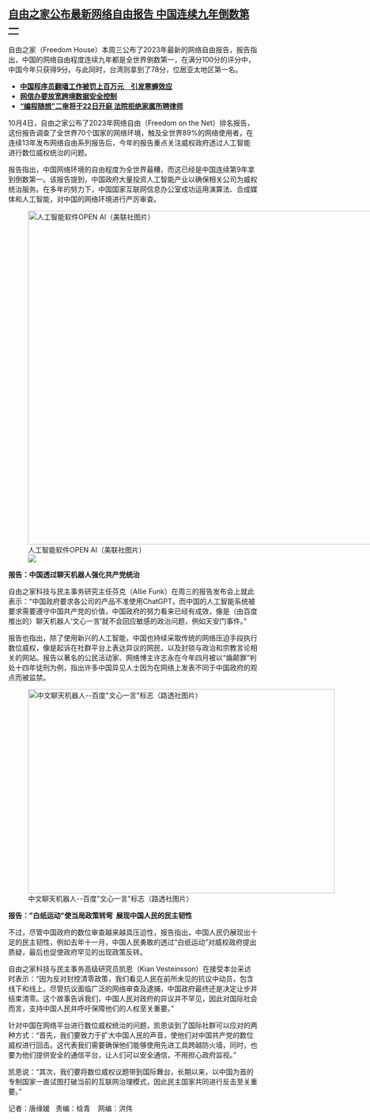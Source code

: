 <!--1696449544000-->
[自由之家公布最新网络自由报告  中国连续九年倒数第一](https://www.rfa.org/mandarin/yataibaodao/meiti/tj-10042023133006.html)
------

<div dir="ltr"><div><span style="font-weight: 400;">自由之家（Freedom House）本周三公布了2023年最新的网络自由报告，报告指出，中国的网络自由程度连续九年都是全世界倒数第一，在满分100分的评分中，中国今年只获得9分。与此同时，台湾则拿到了78分，位居亚太地区第一名。</span></div><div><span style="font-weight: 400;"></span></div><div><ul><li dir="ltr"><a href="https://www.rfa.org/mandarin/yataibaodao/meiti/jw-09252023105844.html"><strong>中国程序员翻墙工作被罚上百万元　引发寒蝉效应</strong></a></li><li dir="ltr"><strong><a href="https://www.rfa.org/mandarin/Xinwen/2-09292023112024.html">网信办要放宽跨境数据安全控制</a></strong></li><li dir="ltr"><strong><a href="https://www.rfa.org/mandarin/Xinwen/2-05082023110149.html">“编程随想”二审将于22日开庭 法院拒绝家属所聘律师</a></strong></li></ul><p><span style="font-weight: 400;">10月4日，自由之家公布了2023年网络自由（Freedom on the Net）排名报告，这份报告调查了全世界70个国家的网络环境，触及全世界89%的网络使用者，在连续13年发布网络自由系列报告后，今年的报告重点关注威权政府透过人工智能进行数位威权统治的问题。</span></p><p><span style="font-weight: 400;">报告指出，中国网络环境的自由程度为全世界最糟，而这已经是中国连续第9年拿到倒数第一。该报告提到，中国政府大量投资人工智能产业以确保相关公司为威权统治服务。在多年的努力下，中国国家互联网信息办公室成功运用演算法、合成媒体和人工智能，对中国的网络环境进行严厉审查。</span></p><p><span style="font-weight: 400;"><figure class="image-richtext image-inline captioned" style="width:1200px;"><img alt="人工智能软件OPEN AI（美联社图片）" height="675" src="https://www.rfa.org/mandarin/yataibaodao/meiti/tj-10042023133006.html/ap23224680344668.jpg/@@images/0a2ca604-adda-45bf-836a-0bc95207c140.jpeg" title="AP23224680344668.jpg" width="1200"/><figcaption class="image-caption">人工智能软件OPEN AI（美联社图片）</figcaption><small></small><div id="zoomattribute"><a data-caption="人工智能软件OPEN AI（美联社图片）" data-fancybox="" href="https://www.rfa.org/mandarin/yataibaodao/meiti/tj-10042023133006.html/ap23224680344668.jpg" id="single_image" title="人工智能软件OPEN AI（美联社图片）"><img src="/++plone++rfa-resources/img/icon-zoom.png"/></a></div></figure></span></p><p><b>报告：中国透过聊天机器人强化共产党统治</b></p><p><span style="font-weight: 400;">自由之家科技与民主事务研究主任芬克（Allie Funk）在周三的报告发布会上就此表示：</span><span style="font-weight: 400;">“中国政府要求各公司的产品不准使用ChatGPT，而中国的人工智能系统被要求需要遵守中国共产党的价值，中国政府的努力看来已经有成效，像是（由百度推出的）聊天机器人‘文心一言’就不会回应敏感的政治问题，例如天安门事件。”</span></p><p><span style="font-weight: 400;">报告也指出，除了使用新兴的人工智能，中国也持续采取传统的网络压迫手段执行数位威权，像是起诉在社群平台上表达异议的网民，以及封锁与政治和宗教言论相关的网站。报告以著名的公民活动家、网络博主许志永在今年四月被以“煽颠罪”判处十四年徒刑为例，指出许多中国异见人士因为在网络上发表不同于中国政府的观点而被监禁。</span></p><p><span style="font-weight: 400;"><figure class="image-richtext image-inline captioned" style="width:620px;"><img alt='中文聊天机器人--百度"文心一言"标志（路透社图片）' height="413" src="https://www.rfa.org/mandarin/yataibaodao/meiti/tj-10042023133006.html/tj1004.jpg/@@images/ab78045c-d2b7-4970-b861-26239f535511.jpeg" title="tj1004.jpg" width="620"/><figcaption class="image-caption">中文聊天机器人--百度"文心一言"标志（路透社图片）</figcaption><small></small></figure></span></p><p><b>报告："白纸运动"使当局政策转弯  展现中国人民的民主韧性</b></p><p><span style="font-weight: 400;">不过，尽管中国政府的数位审查越来越具压迫性，报告指出，中国人民仍展现出十足的民主韧性，例如去年十一月，中国人民勇敢的透过“白纸运动”对威权政府提出质疑，最后也促使政府罕见的出现政策反转。</span></p><p><span style="font-weight: 400;">自由之家科技与民主事务高级研究员凯恩（Kian Vesteinsson）在接受本台采访时表示：“因为反对封控清零政策，我们看见人民在前所未见的抗议中动员，包含线下和线上。尽管抗议面临广泛的网络审查及逮捕，中国政府最终还是决定让步并结束清零。这个故事告诉我们，中国人民对政府的异议并不罕见，因此对国际社会而言，支持中国人民并呼吁保障他们的人权至关重要。”</span></p><p><span style="font-weight: 400;">针对中国在网络平台进行数位威权统治的问题，凯恩谈到了国际社群可以应对的两种方式：“首先，我们要致力于扩大中国人民的声音，使他们对中国共产党的数位威权进行回击。这代表我们需要确保他们能够使用先进工具跨越防火墙，同时，也要为他们提供安全的通信平台，让人们可以安全通信，不用担心政府监视。”</span></p><p><span style="font-weight: 400;">凯恩说：“其次，我们要将数位威权议题带到国际舞台，长期以来，以中国为首的专制国家一直试图打破当前的互联网治理模式，因此民主国家共同进行反击至关重要。”</span></p><p><span style="font-weight: 400;">记者：唐缘媛   责编：梒青    网编：洪伟</span></p></div></div>
